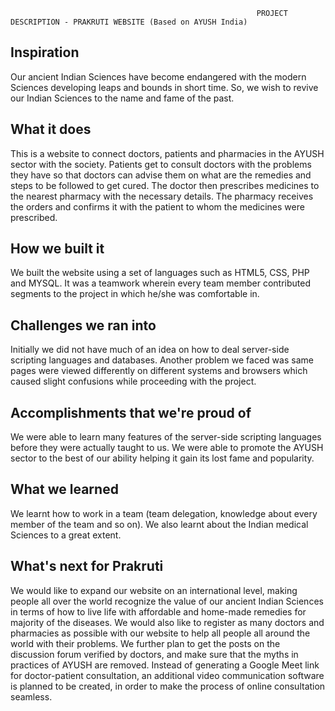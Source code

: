                                                            PROJECT DESCRIPTION - PRAKRUTI WEBSITE (Based on AYUSH India)

## Inspiration
Our ancient Indian Sciences have become endangered with the modern Sciences developing leaps and bounds in short time.  So, we wish to revive our Indian Sciences to the name and fame of the past.

## What it does
This is a website to connect doctors, patients and pharmacies in the AYUSH sector with the society. Patients get to consult doctors with the problems they have so that doctors can advise them on what are the remedies and steps to be followed to get cured. The doctor then prescribes medicines to the nearest pharmacy with the necessary details. The pharmacy receives the orders and confirms it with the patient to whom the medicines were prescribed.

## How we built it
We built the website using a set of languages such as HTML5, CSS, PHP and MYSQL. It was a teamwork wherein every team member contributed segments to the project in which he/she was comfortable in. 

## Challenges we ran into
Initially we did not have much of an idea on how to deal server-side scripting languages and databases. Another problem we faced was same pages were viewed differently on different systems and browsers which caused slight confusions while proceeding with the project.

## Accomplishments that we're proud of
We were able to learn many features of the server-side scripting languages before they were actually taught to us. We were able to promote the AYUSH sector to the best of our ability helping it gain its lost fame and popularity. 

## What we learned
We learnt how to work in a team (team delegation, knowledge about every member of the team and so on). We also learnt about the Indian medical Sciences to a great extent. 

## What's next for Prakruti
We would like to expand our website on an international level, making people all over the world recognize the value of our ancient Indian Sciences in terms of how to live life with affordable and home-made remedies for majority of the diseases. We would also like to register as many doctors and pharmacies as possible with our website to help all people all around the world with their problems. We further plan to get the posts on the discussion forum verified by doctors, and make sure that the myths in practices of AYUSH are removed. Instead of generating a Google Meet link for doctor-patient consultation, an additional video communication software is planned to be created, in order to make the process of online consultation seamless.

